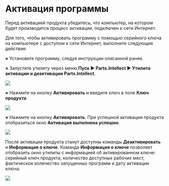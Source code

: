 # Активация программы

Перед активацией продукта убедитесь, что компьютер, на котором будет производится процесс активации, подключен к сети Интернет.

Для того, чтобы активировать программу с помощью серийного ключа на компьютере с доступом к сети Интернет, выполните следующие действия:

**»** Установите программу, следуя инструкции описанной ранее.

**»** Запустите утилиту через меню **Пуск ► Parts.Intellect ► Утилита активации и деактивации Parts.Intellect**.

![](Aspose.Words.6f13226c-9016-4dda-be57-653ed66d987a.019.png)

**»** Нажмите на кнопку **Активировать** и введите ключ в поле **Ключ продукта**. 

![](Aspose.Words.6f13226c-9016-4dda-be57-653ed66d987a.020.png)

**»** Нажмите на кнопку **Активировать**. При успешной активации продукта отобразиться окно **Активация выполнена успешно**.

![](Aspose.Words.6f13226c-9016-4dda-be57-653ed66d987a.021.png)

После активации продукта станут доступны команды **Деактивировать** и **Информация о ключе**. Команда **Информация о ключе** позволяет отобразить окно утилиты с информацией об активированном ключе: серийный ключ продукта, количество доступных рабочих мест, фактическое количество запущенных программ и дату активации ключа.

![](Aspose.Words.6f13226c-9016-4dda-be57-653ed66d987a.022.png)